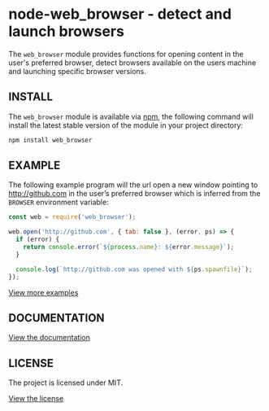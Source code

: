 node-web_browser - detect and launch browsers
=============================================

The `web_browser` module provides functions for opening content in the user's
preferred browser, detect browsers available on the users machine and launching
specific browser versions.

INSTALL
-------

The `web_browser` module is available via [npm](http://npmjs.com), the following
command will install the latest stable version of the module in your project
directory:

```sh
npm install web_browser
```

EXAMPLE
-------

The following example program will the url open a new window pointing to
http://github.com in the user’s preferred browser which is inferred from the
`BROWSER` environment variable:

```js
const web = require('web_browser');

web.open('http://github.com', { tab: false }, (error, ps) => {
  if (error) {
    return console.error(`${process.name}: ${error.message}`);
  }

  console.log(`http://github.com was opened with ${ps.spawnfile}`);
});
```

[View more examples](example/)

DOCUMENTATION
-------------

[View the documentation](doc/)

LICENSE
-------

The project is licensed under MIT.

[View the license](license.md)
